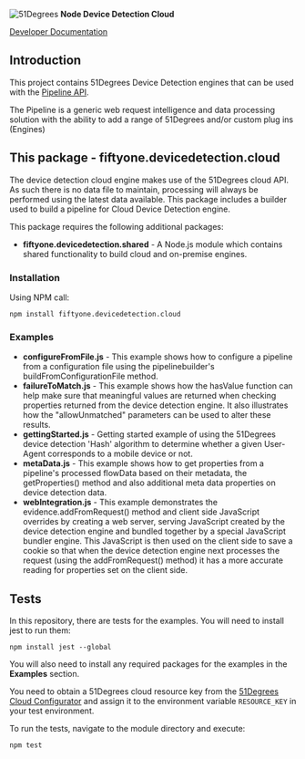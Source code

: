 ![51Degrees](https://51degrees.com/img/logo.png?utm_source=github&utm_medium=repository&utm_content=readme_main&utm_campaign=node-open-source "Data rewards the curious") **Node Device Detection Cloud**

[Developer Documentation](https://51degrees.com/device-detection-node/index.html?utm_source=github&utm_medium=repository&utm_content=documentation&utm_campaign=node-open-source "developer documentation")

## Introduction
This project contains 51Degrees Device Detection engines that can be used with the [Pipeline API](https://github.com/51Degrees/pipeline-node).

The Pipeline is a generic web request intelligence and data processing solution with the ability to add a range of 51Degrees and/or custom plug ins (Engines) 

## This package - fiftyone.devicedetection.cloud

The device detection cloud engine makes use of the 51Degrees cloud API. As such there is no data file to maintain, processing will always be performed using the latest data available. This package includes a builder used to build a pipeline for Cloud Device Detection engine.

This package requires the following additional packages:

- **fiftyone.devicedetection.shared** - A Node.js module which contains shared functionality to build cloud and on-premise engines.

### Installation

Using NPM call:

`npm install fiftyone.devicedetection.cloud`

### Examples

- **configureFromFile.js** - This example shows how to configure a pipeline from a configuration file using the pipelinebuilder's buildFromConfigurationFile method.
- **failureToMatch.js** - This example shows how the hasValue function can help make sure that meaningful values are returned when checking properties returned from the device detection engine. It also illustrates how the "allowUnmatched" parameters can be used to alter these results.
- **gettingStarted.js** - Getting started example of using the 51Degrees device detection 'Hash' algorithm to determine whether a given User-Agent corresponds to a mobile device or not.
- **metaData.js** - This example shows how to get properties from a pipeline's processed flowData based on their metadata, the getProperties() method and also additional meta data properties on device detection data.
- **webIntegration.js** - This example demonstrates the evidence.addFromRequest() method and client side JavaScript overrides by creating a web server, serving JavaScript created by the device detection engine and bundled together by a special JavaScript bundler engine. This JavaScript is then used on the client side to save a cookie so that when the device detection engine next processes the request (using the addFromRequest() method) it has a more accurate reading for properties set on the client side.

## Tests

In this repository, there are tests for the examples. 
You will need to install jest to run them:

`npm install jest --global`

You will also need to install any required packages for the examples in the **Examples** section.

You need to obtain a 51Degrees cloud resource key from the [51Degrees Cloud Configurator](https://configure.51degrees.com/) and assign it to the environment variable `RESOURCE_KEY` in your test environment.

To run the tests, navigate to the module directory and execute:

`npm test`
